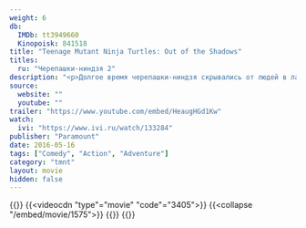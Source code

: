 ```yaml
---
weight: 6
db:
  IMDb: tt3949660
  Kinopoisk: 841518
title: "Teenage Mutant Ninja Turtles: Out of the Shadows"
titles: 
  ru: "Черепашки-ниндзя 2"
description: "<p>Долгое время черепашки-ниндзя скрывались от людей в лабиринтах городской канализации. На протяжении нескольких лет учитель Сплинтер обучал их боевым искусствам и прививал им чувство справедливости. В один прекрасный момент им пришлось подняться наверх, чтобы спасти Нью-Йорк от Шредера, предводителя Клана Футов, захватившего власть в Нью-Йорке. Вместе с отважным репортером Эйприл и ее оператором Верном, бесстрашные воины смогли одержать победу и очистить любимый город от преступности. Леонардо, Микеланджело, Рафаэль и Донателло нашли свое предназначение в этом мире и стали защитниками своего города. Они навели порядок в Нью-Йорке и с чистой совестью могли отправиться на покой, но однажды им вновь пришлось столкнуться с могущественным врагом, угрожающим их городу.</p>"
source: 
  website: ""
  youtube: ""
trailer: "https://www.youtube.com/embed/HeaugHGd1Kw"
watch:
  ivi: "https://www.ivi.ru/watch/133284"
publisher: "Paramount"
date: 2016-05-16
tags: ["Comedy", "Action", "Adventure"]
category: "tmnt"
layout: movie
hidden: false
---
```

{{<players>}}
  {{<videocdn "type"="movie" "code"="3405">}}
  {{<collapse "/embed/movie/1575">}}
  {{<ustore f4334c131c781e2a6f0a5e34814c8147>}}
{{</players>}}
